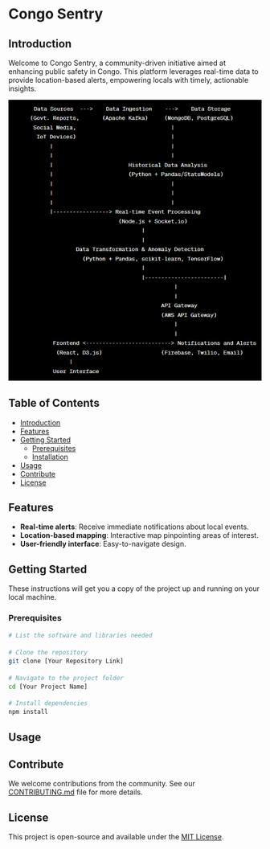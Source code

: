 # Congo Sentry

## Introduction

Welcome to Congo Sentry, a community-driven initiative aimed at enhancing public safety in Congo. This platform leverages real-time data to provide location-based alerts, empowering locals with timely, actionable insights.

![Alt text for image](https://github.com/Dirac156/congo-sentry/blob/main/assets/diagram.png)

## Table of Contents
- [Introduction](#introduction)
- [Features](#features)
- [Getting Started](#getting-started)
  - [Prerequisites](#prerequisites)
  - [Installation](#installation)
- [Usage](#usage)
- [Contribute](#contribute)
- [License](#license)

## Features

- **Real-time alerts**: Receive immediate notifications about local events.
- **Location-based mapping**: Interactive map pinpointing areas of interest.
- **User-friendly interface**: Easy-to-navigate design.

## Getting Started

These instructions will get you a copy of the project up and running on your local machine.

### Prerequisites

```bash
# List the software and libraries needed

# Clone the repository
git clone [Your Repository Link]

# Navigate to the project folder
cd [Your Project Name]

# Install dependencies
npm install
```
## Usage

## Contribute

We welcome contributions from the community. See our [CONTRIBUTING.md](CONTRIBUTING.md) file for more details.

## License

This project is open-source and available under the [MIT License](LICENSE).

